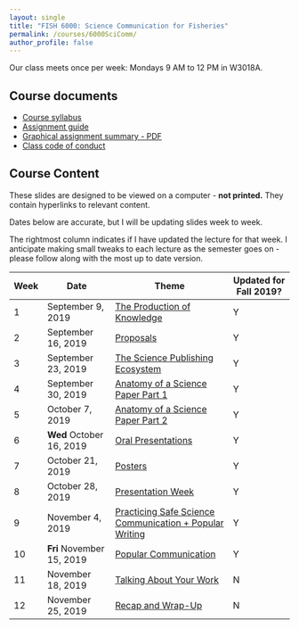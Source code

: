```yaml
---
layout: single
title: "FISH 6000: Science Communication for Fisheries"
permalink: /courses/6000SciComm/
author_profile: false
---
```


Our class meets once per week: Mondays 9 AM to 12 PM in W3018A.

## Course documents 
- [Course syllabus](/courses/6000SciComm/6000Syllabus/) 
- [Assignment guide](/courses/6000SciComm/FISH6000Assignmentguide/) 
- [Graphical assignment summary - PDF](/assets/images/GraphicalSummary.pdf)
- [Class code of conduct](/courses/coursesCodeofConduct/) 

## Course Content

These slides are designed to be viewed on a computer - **not printed.** They contain hyperlinks to relevant content.

Dates below are accurate, but I will be updating slides week to week.

The rightmost column indicates if I have updated the lecture for that week. I anticipate making small tweaks to each lecture as the semester goes on - please follow along with the most up to date version.

| **Week**  | **Date** | **Theme**  | **Updated for Fall 2019?** |
|-----------|------------|-------------|---|
|1| September 9, 2019 | [The Production of Knowledge](/courses/6000SciComm/FISH6000Week1/) | Y |
|2| September 16, 2019 | [Proposals](/courses/6000SciComm/6000Week2/) | Y |
|3| September 23, 2019 | [The Science Publishing Ecosystem](/courses/6000SciComm/6000Week3/) | Y |
|4| September 30, 2019 | [Anatomy of a Science Paper Part 1](/courses/6000SciComm/6000Week4/) | Y | 
|5| October 7, 2019 | [Anatomy of a Science Paper Part 2](/courses/6000SciComm/6000Week5/) | Y |
|6| **Wed** October 16, 2019 | [Oral Presentations](/courses/6000SciComm/6000Week6) | Y | 
|7| October 21, 2019 | [Posters](/courses/6000SciComm/6000Week7) | Y |
|8| October 28, 2019 |  [Presentation Week](/courses/6000SciComm/6000Week8) | Y |
|9| November 4, 2019 | [Practicing Safe Science Communication + Popular Writing](/courses/6000SciComm/6000Week9) | Y |
|10| **Fri** November 15, 2019 | [Popular Communication](/courses/6000SciComm/6000Week10) | Y |
|11| November 18, 2019 | [Talking About Your Work](/courses/6000SciComm/6000Week11) | N | 
|12| November 25, 2019 | [Recap and Wrap-Up](/courses/6000SciComm/6000Week12) | N |
